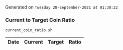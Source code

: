 Generated on `Tuesday 28-September-2021 at 01:38:22`

### Current to Target Coin Ratio
`current_coin_ratio.sh`

Date|Current|Target|Ratio
---|---|---|---
